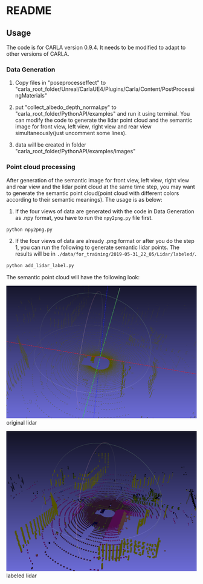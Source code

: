 # README

## Usage

The code is for CARLA version 0.9.4. It needs to be modified to adapt to other versions of CARLA.

### Data Generation

1. Copy files in "poseprocesseffect" to "carla_root_folder/Unreal/CarlaUE4/Plugins/Carla/Content/PostProcessingMaterials"

2. put "collect_albedo_depth_normal.py" to "carla_root_folder/PythonAPI/examples" and run it using terminal. You can modify the code to generate the lidar point cloud and the semantic image for front view, left view, right view and rear view simultaneously(just uncomment some lines).

3. data will be created in folder "carla_root_folder/PythonAPI/examples/images"

### Point cloud processing

After generation of the semantic image for front view, left view, right view and rear view and the lidar point cloud at the same time step, you may want to generate the semantic point cloud(point cloud with different colors according to their semantic meanings). The usage is as below:

1. If the four views of data are generated with the code in Data Generation as .npy format, you have to run the `npy2png.py` file first.

```python
python npy2png.py
```

2. If the four views of data are already .png format or after you do the step 1, you can run the following to generate semantic lidar points. The results will be in `./data/for_training/2019-05-31_22_05/Lidar/labeled/`.

```python
python add_lidar_label.py
```

The semantic point cloud will have the following look:

![original lidar](./imgs/lidar.png)
original lidar

![labeled lidar](./imgs/lidar_labeled.png)
labeled lidar